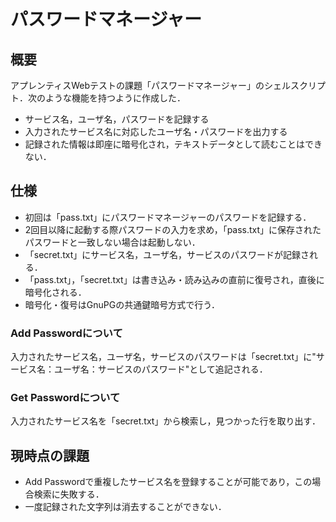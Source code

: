 # パスワードマネージャー
## 概要
アプレンティスWebテストの課題「パスワードマネージャー」のシェルスクリプト．次のような機能を持つように作成した．
* サービス名，ユーザ名，パスワードを記録する
* 入力されたサービス名に対応したユーザ名・パスワードを出力する
* 記録された情報は即座に暗号化され，テキストデータとして読むことはできない．

## 仕様
* 初回は「pass.txt」にパスワードマネージャーのパスワードを記録する．
* 2回目以降に起動する際パスワードの入力を求め，「pass.txt」に保存されたパスワードと一致しない場合は起動しない．
* 「secret.txt」にサービス名，ユーザ名，サービスのパスワードが記録される．
* 「pass.txt」，「secret.txt」は書き込み・読み込みの直前に復号され，直後に暗号化される．
* 暗号化・復号はGnuPGの共通鍵暗号方式で行う．

### Add Passwordについて
入力されたサービス名，ユーザ名，サービスのパスワードは「secret.txt」に"サービス名：ユーザ名：サービスのパスワード"として追記される．

### Get Passwordについて
入力されたサービス名を「secret.txt」から検索し，見つかった行を取り出す．

## 現時点の課題
* Add Passwordで重複したサービス名を登録することが可能であり，この場合検索に失敗する．
* 一度記録された文字列は消去することができない．
